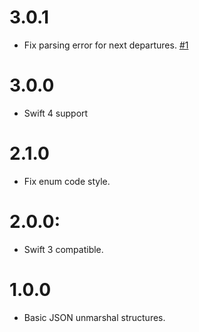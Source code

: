 # 3.0.1
- Fix parsing error for next departures. [#1](https://github.com/yageek/TPGSwift/issues/1)

# 3.0.0
- Swift 4 support

# 2.1.0
- Fix enum code style.

# 2.0.0:
- Swift 3 compatible.

# 1.0.0
- Basic JSON unmarshal structures.
